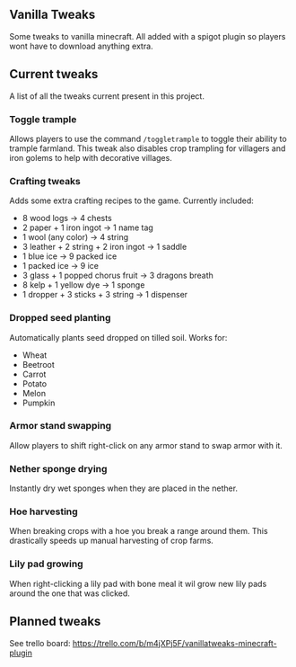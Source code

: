 ## Vanilla Tweaks
Some tweaks to vanilla minecraft. All added with a spigot plugin so players wont have to download anything extra.

## Current tweaks
A list of all the tweaks current present in this project.

### Toggle trample
Allows players to use the command `/toggletrample` to toggle their ability to trample farmland.
This tweak also disables crop trampling for villagers and iron golems to help with decorative villages.

### Crafting tweaks
Adds some extra crafting recipes to the game.
Currently included:
- 8 wood logs -> 4 chests
- 2 paper + 1 iron ingot -> 1 name tag
- 1 wool (any color) -> 4 string
- 3 leather + 2 string + 2 iron ingot -> 1 saddle
- 1 blue ice -> 9 packed ice
- 1 packed ice -> 9 ice
- 3 glass + 1 popped chorus fruit -> 3 dragons breath
- 8 kelp + 1 yellow dye -> 1 sponge
- 1 dropper + 3 sticks + 3 string -> 1 dispenser

### Dropped seed planting
Automatically plants seed dropped on tilled soil.
Works for:
- Wheat
- Beetroot
- Carrot
- Potato
- Melon
- Pumpkin

### Armor stand swapping
Allow players to shift right-click on any armor stand to swap armor with it.

### Nether sponge drying
Instantly dry wet sponges when they are placed in the nether.

### Hoe harvesting
When breaking crops with a hoe you break a range around them. This drastically speeds up manual harvesting of crop farms.

### Lily pad growing
When right-clicking a lily pad with bone meal it wil grow new lily pads around the one that was clicked.

## Planned tweaks
See trello board: https://trello.com/b/m4jXPj5F/vanillatweaks-minecraft-plugin


